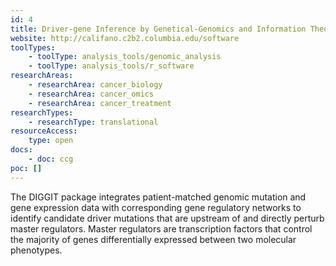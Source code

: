 ```yaml
---
id: 4
title: Driver-gene Inference by Genetical-Genomics and Information Theory (DIGGIT)
website: http://califano.c2b2.columbia.edu/software
toolTypes:
    - toolType: analysis_tools/genomic_analysis
    - toolType: analysis_tools/r_software
researchAreas:
    - researchArea: cancer_biology
    - researchArea: cancer_omics
    - researchArea: cancer_treatment
researchTypes:
    - researchType: translational
resourceAccess:
    type: open
docs:
    - doc: ccg
poc: []
---
```

The DIGGIT package integrates patient-matched genomic mutation and gene expression data with corresponding gene regulatory networks to identify candidate driver mutations that are upstream of and directly perturb master regulators. Master regulators are transcription factors that control the majority of genes differentially expressed between two molecular phenotypes.
